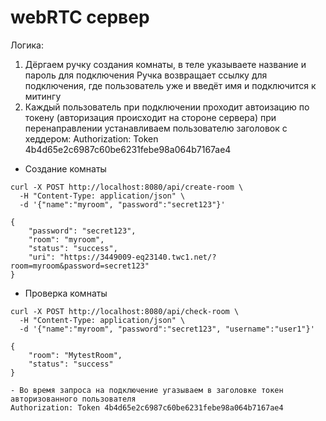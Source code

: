 # webRTC сервер

Логика:
1) Дёргаем ручку создания комнаты, в теле указываете название и пароль для подключения 
Ручка возвращает ссылку для подключения, где пользователь уже и введёт имя и подключится к митингу
2) Каждый пользователь при подключении проходит автоизацию по токену (авторизация происходит на стороне сервера)
при перенаправлении устанавливаем пользователю заголовок с хеддером:
Authorization: Token 4b4d65e2c6987c60be6231febe98a064b7167ae4

- Создание комнаты
```curl
curl -X POST http://localhost:8080/api/create-room \
  -H "Content-Type: application/json" \
  -d '{"name":"myroom", "password":"secret123"}'

{
    "password": "secret123",
    "room": "myroom",
    "status": "success",
    "uri": "https://3449009-eq23140.twc1.net/?room=myroom&password=secret123"
}
```


- Проверка комнаты
```
curl -X POST http://localhost:8080/api/check-room \
  -H "Content-Type: application/json" \
  -d '{"name":"myroom", "password":"secret123", "username":"user1"}'

{
    "room": "MytestRoom",
    "status": "success"
}

- Во время запроса на подключение угазываем в заголовке токен авторизованного пользователя
Authorization: Token 4b4d65e2c6987c60be6231febe98a064b7167ae4
```

